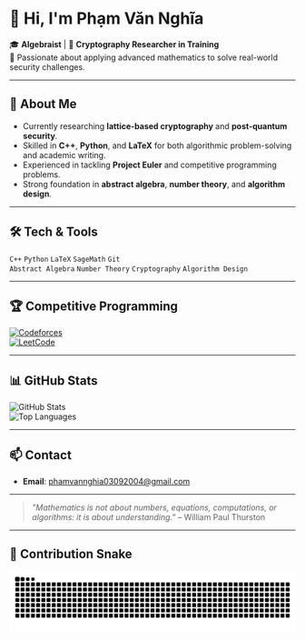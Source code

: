 # 👋 Hi, I'm Phạm Văn Nghĩa

🎓 **Algebraist** | 🔐 **Cryptography Researcher in Training**  
📍 Passionate about applying advanced mathematics to solve real-world security challenges.

---

## 🚀 About Me
- Currently researching **lattice-based cryptography** and **post-quantum security**.
- Skilled in **C++**, **Python**, and **LaTeX** for both algorithmic problem-solving and academic writing.
- Experienced in tackling **Project Euler** and competitive programming problems.
- Strong foundation in **abstract algebra**, **number theory**, and **algorithm design**.

---

## 🛠 Tech & Tools
`C++` `Python` `LaTeX` `SageMath` `Git`  
`Abstract Algebra` `Number Theory` `Cryptography` `Algorithm Design`

---

## 🏆 Competitive Programming
[![Codeforces](https://img.shields.io/badge/Codeforces-PhamVanNghia-blue?logo=codeforces&logoColor=white)](https://codeforces.com/profile/PhamVanNghia)  
[![LeetCode](https://img.shields.io/badge/LeetCode-Nghia2004-orange?logo=leetcode&logoColor=white)](https://leetcode.com/u/Nghia2004/)

---

## 📊 GitHub Stats
![GitHub Stats](https://github-readme-stats.vercel.app/api?username=Nghia03092004&show_icons=true&theme=tokyonight)  
![Top Languages](https://github-readme-stats.vercel.app/api/top-langs/?username=Nghia03092004&layout=compact&theme=tokyonight)

---

## 📫 Contact
- **Email**: phamvannghia03092004@gmail.com

---
> _"Mathematics is not about numbers, equations, computations, or algorithms: it is about understanding."_ – William Paul Thurston

---

## 🐍 Contribution Snake

<picture>
  <source media="(prefers-color-scheme: dark)" srcset="https://raw.githubusercontent.com/Nghia03092004/Nghia03092004/output/github-contribution-grid-snake-dark.svg" />
  <source media="(prefers-color-scheme: light)" srcset="https://raw.githubusercontent.com/Nghia03092004/Nghia03092004/output/github-contribution-grid-snake.svg" />
  <img alt="github contribution grid snake animation" src="https://raw.githubusercontent.com/Nghia03092004/Nghia03092004/output/github-contribution-grid-snake.svg" />
</picture>
